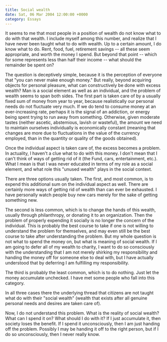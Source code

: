 ```yaml
---
title: Social wealth
date: Sat, 06 Mar 2004 12:00:00 +0000
category: Essays
---
```


It seems to me that most people in a position of wealth do not know what
to do with that wealth.  I include myself among this number, and realize
that I have never been taught what to do with wealth.  Up to a certain
amount, I do know what to do.  Rent, food, fuel, retirement savings --
all these seem appropriate, and worth the money I spend. But beyond that
point -- which for some represents less than half their income -- what
should the remainder be spent on?

The question is deceptively simple, because it is the perception of
everyone that "you can never make enough money."  But really, beyond
acquiring objects for personal pleasure, what can constructively be done
with excess wealth?  Man is a social element as well as an individual,
and the problem of wealth seems to span both sides.  The first part is
taken care of by a usually fixed sum of money from year to year, because
realistically our personal needs do not fluctuate very much.  If we do
tend to consume money at an ever-increasing rate, perhaps it is the
signal of an addiction, or energy being spent trying to run away from
something.  Otherwise, given moderate tastes (neither ascetic,
abstemious, lavish or wasteful), the amount we need to maintain
ourselves individually is economically constant (meaning that changes
are more due to fluctuations in the value of the currency employed, than
in the quantity or quality of the goods obtained).

Once the individual aspect is taken care of, the excess becomes a
problem.  In actuality, I haven't a clue what to do with this money.  I
don't mean that I can't think of ways of getting rid of it (the Fund,
cars, entertainment, etc.).  What I mean is that I was never educated in
terms of my role as a social element, and what role this "unused wealth"
plays in the social context.

There are three options usually taken.  The first, and most common, is
to expend this additional sum on the individual aspect as well.  There
are certainly more ways of getting rid of wealth than can ever be
exhausted.  I have personally watch people buy new cars merely for the
sake of getting something new.

The second is less common, which is to change the hands of this wealth,
usually through philanthropy, or donating it to an organization.  Then
the problem of properly expending it socially is no longer the concern
of the individual.  This is probably the best course to take if one is
not willing to understand the problem for themselves, and may even still
be the best course to take after understanding the problem.  But my
whole question is not what to spend the money on, but what is meaning of
social wealth.  If I am going to defer all of my wealth to charity, I
want to do so consciously with the understanding that I am not merely
shirking my responsibility and handing the money off for someone else to
deal with, but I have actually understood that by deferring I am
fulfilling my responsibility.

The third is probably the least common, which is to do nothing.  Just
let the money accumulate unchecked.  I have met some people who fall
into this category.

In all three cases there the underlying thread that citizens are not
taught what do with their "social wealth" (wealth that exists after all
genuine personal needs and desires are taken care of).

Now, I do not understand this problem.  What is the reality of social
wealth?  What can I spend it on?  What should I do with it?  If I just
accumulate it, then society loses the benefit.  If I spend it
unconsciously, then I am just handing off the problem.  Possibly I may
be handing it off to the right person, but if I do so unconsciously,
then I never really know.



